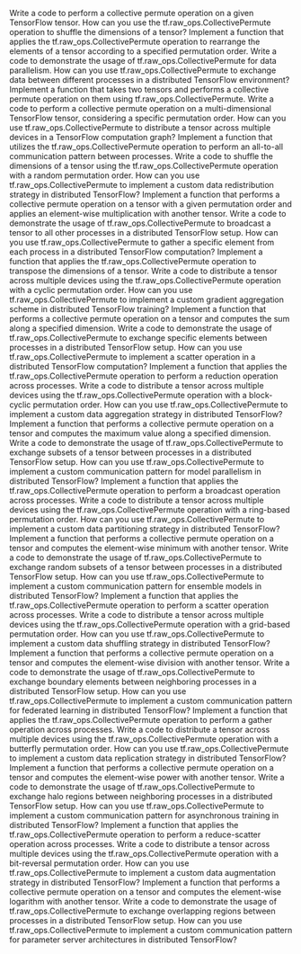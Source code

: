 Write a code to perform a collective permute operation on a given TensorFlow tensor.
How can you use the tf.raw_ops.CollectivePermute operation to shuffle the dimensions of a tensor?
Implement a function that applies the tf.raw_ops.CollectivePermute operation to rearrange the elements of a tensor according to a specified permutation order.
Write a code to demonstrate the usage of tf.raw_ops.CollectivePermute for data parallelism.
How can you use tf.raw_ops.CollectivePermute to exchange data between different processes in a distributed TensorFlow environment?
Implement a function that takes two tensors and performs a collective permute operation on them using tf.raw_ops.CollectivePermute.
Write a code to perform a collective permute operation on a multi-dimensional TensorFlow tensor, considering a specific permutation order.
How can you use tf.raw_ops.CollectivePermute to distribute a tensor across multiple devices in a TensorFlow computation graph?
Implement a function that utilizes the tf.raw_ops.CollectivePermute operation to perform an all-to-all communication pattern between processes.
Write a code to shuffle the dimensions of a tensor using the tf.raw_ops.CollectivePermute operation with a random permutation order.
How can you use tf.raw_ops.CollectivePermute to implement a custom data redistribution strategy in distributed TensorFlow?
Implement a function that performs a collective permute operation on a tensor with a given permutation order and applies an element-wise multiplication with another tensor.
Write a code to demonstrate the usage of tf.raw_ops.CollectivePermute to broadcast a tensor to all other processes in a distributed TensorFlow setup.
How can you use tf.raw_ops.CollectivePermute to gather a specific element from each process in a distributed TensorFlow computation?
Implement a function that applies the tf.raw_ops.CollectivePermute operation to transpose the dimensions of a tensor.
Write a code to distribute a tensor across multiple devices using the tf.raw_ops.CollectivePermute operation with a cyclic permutation order.
How can you use tf.raw_ops.CollectivePermute to implement a custom gradient aggregation scheme in distributed TensorFlow training?
Implement a function that performs a collective permute operation on a tensor and computes the sum along a specified dimension.
Write a code to demonstrate the usage of tf.raw_ops.CollectivePermute to exchange specific elements between processes in a distributed TensorFlow setup.
How can you use tf.raw_ops.CollectivePermute to implement a scatter operation in a distributed TensorFlow computation?
Implement a function that applies the tf.raw_ops.CollectivePermute operation to perform a reduction operation across processes.
Write a code to distribute a tensor across multiple devices using the tf.raw_ops.CollectivePermute operation with a block-cyclic permutation order.
How can you use tf.raw_ops.CollectivePermute to implement a custom data aggregation strategy in distributed TensorFlow?
Implement a function that performs a collective permute operation on a tensor and computes the maximum value along a specified dimension.
Write a code to demonstrate the usage of tf.raw_ops.CollectivePermute to exchange subsets of a tensor between processes in a distributed TensorFlow setup.
How can you use tf.raw_ops.CollectivePermute to implement a custom communication pattern for model parallelism in distributed TensorFlow?
Implement a function that applies the tf.raw_ops.CollectivePermute operation to perform a broadcast operation across processes.
Write a code to distribute a tensor across multiple devices using the tf.raw_ops.CollectivePermute operation with a ring-based permutation order.
How can you use tf.raw_ops.CollectivePermute to implement a custom data partitioning strategy in distributed TensorFlow?
Implement a function that performs a collective permute operation on a tensor and computes the element-wise minimum with another tensor.
Write a code to demonstrate the usage of tf.raw_ops.CollectivePermute to exchange random subsets of a tensor between processes in a distributed TensorFlow setup.
How can you use tf.raw_ops.CollectivePermute to implement a custom communication pattern for ensemble models in distributed TensorFlow?
Implement a function that applies the tf.raw_ops.CollectivePermute operation to perform a scatter operation across processes.
Write a code to distribute a tensor across multiple devices using the tf.raw_ops.CollectivePermute operation with a grid-based permutation order.
How can you use tf.raw_ops.CollectivePermute to implement a custom data shuffling strategy in distributed TensorFlow?
Implement a function that performs a collective permute operation on a tensor and computes the element-wise division with another tensor.
Write a code to demonstrate the usage of tf.raw_ops.CollectivePermute to exchange boundary elements between neighboring processes in a distributed TensorFlow setup.
How can you use tf.raw_ops.CollectivePermute to implement a custom communication pattern for federated learning in distributed TensorFlow?
Implement a function that applies the tf.raw_ops.CollectivePermute operation to perform a gather operation across processes.
Write a code to distribute a tensor across multiple devices using the tf.raw_ops.CollectivePermute operation with a butterfly permutation order.
How can you use tf.raw_ops.CollectivePermute to implement a custom data replication strategy in distributed TensorFlow?
Implement a function that performs a collective permute operation on a tensor and computes the element-wise power with another tensor.
Write a code to demonstrate the usage of tf.raw_ops.CollectivePermute to exchange halo regions between neighboring processes in a distributed TensorFlow setup.
How can you use tf.raw_ops.CollectivePermute to implement a custom communication pattern for asynchronous training in distributed TensorFlow?
Implement a function that applies the tf.raw_ops.CollectivePermute operation to perform a reduce-scatter operation across processes.
Write a code to distribute a tensor across multiple devices using the tf.raw_ops.CollectivePermute operation with a bit-reversal permutation order.
How can you use tf.raw_ops.CollectivePermute to implement a custom data augmentation strategy in distributed TensorFlow?
Implement a function that performs a collective permute operation on a tensor and computes the element-wise logarithm with another tensor.
Write a code to demonstrate the usage of tf.raw_ops.CollectivePermute to exchange overlapping regions between processes in a distributed TensorFlow setup.
How can you use tf.raw_ops.CollectivePermute to implement a custom communication pattern for parameter server architectures in distributed TensorFlow?